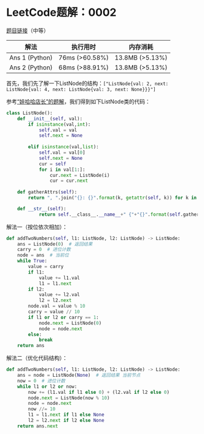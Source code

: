# LeetCode题解：0002

[题目链接](https://leetcode-cn.com/problems/add-two-numbers/)（中等）

| 解法           | 执行用时       | 内存消耗        |
| -------------- | -------------- | --------------- |
| Ans 1 (Python) | 76ms (>60.58%) | 13.8MB (>5.13%) |
| Ans 2 (Python) | 68ms (>88.91%) | 13.8MB (>5.13%) |

首先，我们先了解一下ListNode的结构：```["ListNode{val: 2, next: ListNode{val: 4, next: ListNode{val: 3, next: None}}}"]```

参考[“娃哈哈店长”的题解](https://leetcode-cn.com/problems/add-two-numbers/solution/python3ti-jie-fang-leetcodeguan-fang-lei-listnoded/)，我们得到如下ListNode类的代码：

```python
class ListNode():
    def __init__(self, val):
        if isinstance(val,int):
            self.val = val
            self.next = None
            
        elif isinstance(val,list):
            self.val = val[0]
            self.next = None
            cur = self
            for i in val[1:]:
                cur.next = ListNode(i)
                cur = cur.next
    
    def gatherAttrs(self):
        return ", ".join("{}: {}".format(k, getattr(self, k)) for k in self.__dict__.keys())

    def __str__(self):
            return self.__class__.__name__+" {"+"{}".format(self.gatherAttrs())+"}"
```

解法一（按位依次相加）：

```python
def addTwoNumbers(self, l1: ListNode, l2: ListNode) -> ListNode:
    ans = ListNode(0)  # 返回结果
    carry = 0  # 进位计数
    node = ans  # 当前位
    while True:
        value = carry
        if l1:
            value += l1.val
            l1 = l1.next
        if l2:
            value += l2.val
            l2 = l2.next
        node.val = value % 10
        carry = value // 10
        if l1 or l2 or carry == 1:
            node.next = ListNode(0)
            node = node.next
        else:
            break
    return ans
```

解法二（优化代码结构）：

```python
def addTwoNumbers(self, l1: ListNode, l2: ListNode) -> ListNode:
    ans = node = ListNode(None)  # 返回结果 当前节点
    now = 0  # 进位计数
    while l1 or l2 or now:
        now += (l1.val if l1 else 0) + (l2.val if l2 else 0)
        node.next = ListNode(now % 10)
        node = node.next
        now //= 10
        l1 = l1.next if l1 else None
        l2 = l2.next if l2 else None
    return ans.next
```



